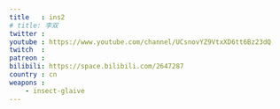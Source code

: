 ```yaml
---
title   : ins2
# title: 李双
twitter :
youtube : https://www.youtube.com/channel/UCsnovYZ9VtxXD6tt6Bz23dQ
twitch  :
patreon :
bilibili: https://space.bilibili.com/2647287
country : cn
weapons :
    - insect-glaive
---
```

